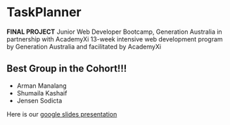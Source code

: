 # TaskPlanner
**FINAL PROJECT** Junior Web Developer Bootcamp, Generation Australia in partnership with AcademyXi
13-week intensive web development program by Generation Australia and facilitated by AcademyXi

## Best Group in the Cohort!!!
- Arman Manalang
- Shumaila Kashaif
- Jensen Sodicta

Here is our [google slides presentation](https://docs.google.com/presentation/d/19P-dh15CzTFOilVGbNdDoAAHOcnvXcTMy18kU5X_wBU/edit?usp=sharing)
